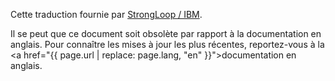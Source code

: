 <p>Cette traduction fournie par <a href="http://strongloop.com">StrongLoop / IBM</a>.</p>

Il se peut que ce document soit obsolète par rapport à la documentation en anglais. Pour connaître les mises à jour les plus récentes, reportez-vous à la <a href="{{ page.url | replace: page.lang, "en" }}">documentation en anglais</a>.
